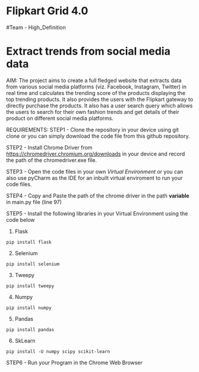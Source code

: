 # Flipkart Grid 4.0
#Team - High_Definition
# Extract trends from social media data
AIM:
The project aims to create a full fledged website that extracts data from various social media platforms (viz. Facebook, Instagram, Twitter) in real time and calculates the trending score of the products displaying the top trending products. It also provides the users with the Flipkart gateway to directly purchase the products. It also has a user search query which allows the users to search for their own fashion trends and get details of their product on different social media platforms.

REQUIREMENTS:
STEP1 - Clone the repository in your device using git clone or you can simply download the code file from this github repository.

STEP2 - Install Chrome Driver from https://chromedriver.chromium.org/downloads in your device and record the path of the chromedriver.exe file.

STEP3 - Open the code files in your own *Virtual Environment* or you can also use pyCharm as the IDE for an inbuilt virtual enviroment to run your code files.

STEP4 - Copy and Paste the path of the chrome driver in the path **variable** in main.py file (line 97)

STEP5 - Install the following libraries in your Virtual Environment using the code below

  1. Flask
  ```
  pip install flask
  ```
  
  2. Selenium
  ```
  pip install selenium
  ```
  
  3. Tweepy
  ```
  pip install tweepy
  ```
  
  4. Numpy
  ```
  pip install numpy
  ```
 
  5. Pandas
  ```
  pip install pandas
 ```
 
  6. SkLearn
  ```
  pip install -U numpy scipy scikit-learn
 ```
 
 STEP6 - Run your Program in the Chrome Web Browser
